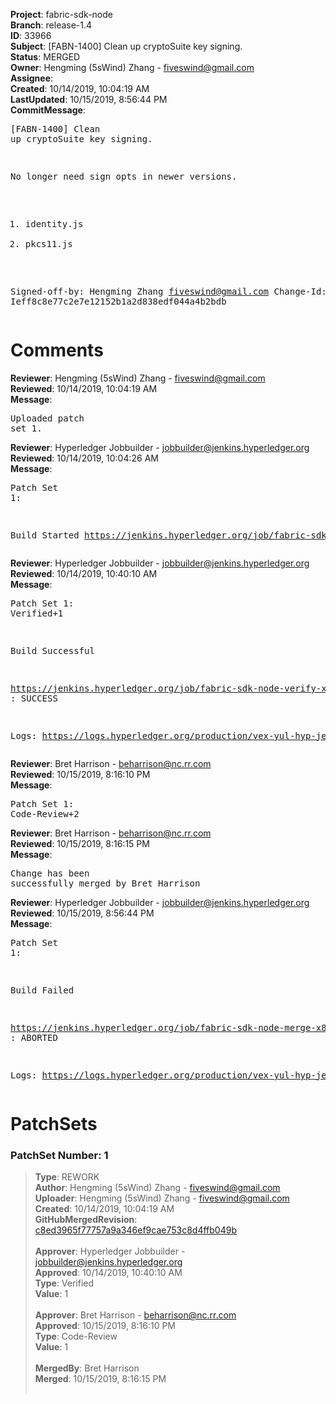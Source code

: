 <strong>Project</strong>: fabric-sdk-node<br><strong>Branch</strong>: release-1.4<br><strong>ID</strong>: 33966<br><strong>Subject</strong>: [FABN-1400] Clean up cryptoSuite key signing.<br><strong>Status</strong>: MERGED<br><strong>Owner</strong>: Hengming (5sWind) Zhang - fiveswind@gmail.com<br><strong>Assignee</strong>:<br><strong>Created</strong>: 10/14/2019, 10:04:19 AM<br><strong>LastUpdated</strong>: 10/15/2019, 8:56:44 PM<br><strong>CommitMessage</strong>:<br><pre>[FABN-1400] Clean up cryptoSuite key signing.

No longer need sign opts in newer versions.

1. identity.js
2. pkcs11.js

Signed-off-by: Hengming Zhang <fiveswind@gmail.com>
Change-Id: Ieff8c8e77c2e7e12152b1a2d838edf044a4b2bdb
</pre><h1>Comments</h1><strong>Reviewer</strong>: Hengming (5sWind) Zhang - fiveswind@gmail.com<br><strong>Reviewed</strong>: 10/14/2019, 10:04:19 AM<br><strong>Message</strong>: <pre>Uploaded patch set 1.</pre><strong>Reviewer</strong>: Hyperledger Jobbuilder - jobbuilder@jenkins.hyperledger.org<br><strong>Reviewed</strong>: 10/14/2019, 10:04:26 AM<br><strong>Message</strong>: <pre>Patch Set 1:

Build Started https://jenkins.hyperledger.org/job/fabric-sdk-node-verify-x86_64/3126/</pre><strong>Reviewer</strong>: Hyperledger Jobbuilder - jobbuilder@jenkins.hyperledger.org<br><strong>Reviewed</strong>: 10/14/2019, 10:40:10 AM<br><strong>Message</strong>: <pre>Patch Set 1: Verified+1

Build Successful 

https://jenkins.hyperledger.org/job/fabric-sdk-node-verify-x86_64/3126/ : SUCCESS

Logs: https://logs.hyperledger.org/production/vex-yul-hyp-jenkins-3/fabric-sdk-node-verify-x86_64/3126</pre><strong>Reviewer</strong>: Bret Harrison - beharrison@nc.rr.com<br><strong>Reviewed</strong>: 10/15/2019, 8:16:10 PM<br><strong>Message</strong>: <pre>Patch Set 1: Code-Review+2</pre><strong>Reviewer</strong>: Bret Harrison - beharrison@nc.rr.com<br><strong>Reviewed</strong>: 10/15/2019, 8:16:15 PM<br><strong>Message</strong>: <pre>Change has been successfully merged by Bret Harrison</pre><strong>Reviewer</strong>: Hyperledger Jobbuilder - jobbuilder@jenkins.hyperledger.org<br><strong>Reviewed</strong>: 10/15/2019, 8:56:44 PM<br><strong>Message</strong>: <pre>Patch Set 1:

Build Failed 

https://jenkins.hyperledger.org/job/fabric-sdk-node-merge-x86_64/531/ : ABORTED

Logs: https://logs.hyperledger.org/production/vex-yul-hyp-jenkins-3/fabric-sdk-node-merge-x86_64/531</pre><h1>PatchSets</h1><h3>PatchSet Number: 1</h3><blockquote><strong>Type</strong>: REWORK<br><strong>Author</strong>: Hengming (5sWind) Zhang - fiveswind@gmail.com<br><strong>Uploader</strong>: Hengming (5sWind) Zhang - fiveswind@gmail.com<br><strong>Created</strong>: 10/14/2019, 10:04:19 AM<br><strong>GitHubMergedRevision</strong>: [c8ed3965f77757a9a346ef9cae753c8d4ffb049b](https://github.com/hyperledger-gerrit-archive/fabric-sdk-node/commit/c8ed3965f77757a9a346ef9cae753c8d4ffb049b)<br><br><strong>Approver</strong>: Hyperledger Jobbuilder - jobbuilder@jenkins.hyperledger.org<br><strong>Approved</strong>: 10/14/2019, 10:40:10 AM<br><strong>Type</strong>: Verified<br><strong>Value</strong>: 1<br><br><strong>Approver</strong>: Bret Harrison - beharrison@nc.rr.com<br><strong>Approved</strong>: 10/15/2019, 8:16:10 PM<br><strong>Type</strong>: Code-Review<br><strong>Value</strong>: 1<br><br><strong>MergedBy</strong>: Bret Harrison<br><strong>Merged</strong>: 10/15/2019, 8:16:15 PM<br><br></blockquote>